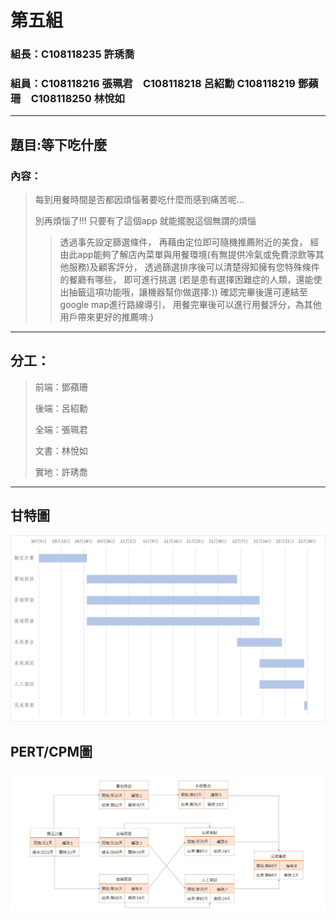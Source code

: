 # 第五組
### 組長：C108118235 許琇喬  
### 組員：C108118216 張珮君　C108118218 呂紹勳  C108118219 鄧蘋珊　C108118250 林悅如  
***
## 題目:等下吃什麼
### 內容：
>每到用餐時間是否都因煩惱著要吃什麼而感到痛苦呢...
>
>別再煩惱了!!!
>只要有了這個app 就能擺脫這個無謂的煩惱
>
>>透過事先設定篩選條件，
再藉由定位即可隨機推薦附近的美食，
經由此app能夠了解店內菜單與用餐環境(有無提供冷氣或免費涼飲等其他服務)及顧客評分，
透過篩選排序後可以清楚得知擁有您特殊條件的餐廳有哪些，
即可進行挑選
(若是患有選擇困難症的人類，還能使出抽籤這項功能哦，讓機器幫你做選擇:))
確認完畢後還可連結至google map進行路線導引，
用餐完畢後可以進行用餐評分，為其他用戶帶來更好的推薦唷:)

***
## 分工：
>前端：鄧蘋珊
>
>後端：呂紹勳
>
>全端：張珮君
>
>文書：林悅如
>
>實地：許琇喬

***
## 甘特圖
![fig](gentt.png "gentt")
## PERT/CPM圖
![fig](cpm.jpg "cpm")
